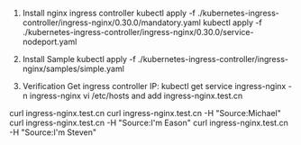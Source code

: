 1. Install nginx ingress controller
kubectl apply -f ./kubernetes-ingress-controller/ingress-nginx/0.30.0/mandatory.yaml
kubectl apply -f ./kubernetes-ingress-controller/ingress-nginx/0.30.0/service-nodeport.yaml

2. Install Sample
kubectl apply -f ./kubernetes-ingress-controller/ingress-nginx/samples/simple.yaml

3. Verification
Get ingress controller IP:
kubectl get service ingress-nginx -n ingress-nginx
vi /etc/hosts and add
<Your ingress controller IP> ingress-nginx.test.cn

curl ingress-nginx.test.cn
curl ingress-nginx.test.cn -H "Source:Michael"
curl ingress-nginx.test.cn -H "Source:I'm Eason"
curl ingress-nginx.test.cn -H "Source:I'm Steven"


